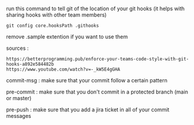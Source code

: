 run this command to tell git of the location of your git hooks (it helps with sharing hooks with other team members)

	git config core.hooksPath .githooks

remove .sample extention if you want to use them

sources : 
	
	https://betterprogramming.pub/enforce-your-teams-code-style-with-git-hooks-a892e584482b
	https://www.youtube.com/watch?v=-_kW5E4gGHA

commit-msg : make sure that your commit follow a certain pattern

pre-commit : make sure that you don't commit in a protected branch (main or master)

pre-push : make sure that you add a jira ticket in all of your commit messages
